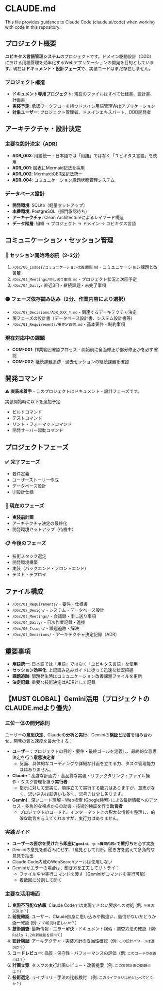 # CLAUDE.md

This file provides guidance to Claude Code (claude.ai/code) when working with code in this repository.

## プロジェクト概要

**ユビキタス言語管理システム**のプロジェクトです。ドメイン駆動設計（DDD）における用語管理を効率化するWebアプリケーションの開発を目的としています。現在は**ドキュメント・設計フェーズ**で、実装コードはまだ存在しません。

### プロジェクト構造
- **ドキュメント専用プロジェクト**: 現在のファイルはすべて仕様書、設計書、計画書
- **実装予定**: 承認ワークフローを持つドメイン用語管理Webアプリケーション
- **対象ユーザー**: プロジェクト管理者、ドメインエキスパート、DDD開発者

## アーキテクチャ・設計決定

### 主要な設計決定（ADR）
- **ADR_003**: 用語統一 - 日本語では「用語」ではなく「ユビキタス言語」を使用
- **ADR_001**: 図表にMermaid記法を採用
- **ADR_002**: MermaidのER図記法統一
- **ADR_004**: コミュニケーション課題状態管理システム

### データベース設計
- **開発環境**: SQLite（軽量セットアップ）
- **本番環境**: PostgreSQL（部門承認待ち）
- **アーキテクチャ**: Clean Architectureによるレイヤード構造
- **データ階層**: 組織 → プロジェクト → ドメイン → ユビキタス言語

## コミュニケーション・セッション管理

### 🔴 セッション開始時必読（2-3分）
1. `/Doc/06_Issues/コミュニケーション改善課題.md` - コミュニケーション課題と改善策
2. `/Doc/03_Meetings/申し送り事項.md` - プロジェクト状況と次回予定
3. `/Doc/04_Daily/` 直近3日 - 継続課題・未完了事項

### 🟡 フェーズ依存読み込み（2分、作業内容により選択）
- `/Doc/07_Decisions/ADR_XXX_*.md` - 関連するアーキテクチャ決定
- 現フェーズの設計書（データベース設計書、システム設計書等）
- `/Doc/01_Requirements/要件定義書.md` - 基本要件・制約事項

### 現在対応中の課題
- **COM-001**: 作業範囲確認プロセス - 開始前に全面修正か部分修正かを必ず確認
- **COM-002**: 継続課題追跡 - 過去セッションの継続課題を確認

## 開発コマンド

⚠️ **実装未着手** - このプロジェクトはドキュメント・設計フェーズです。

実装開始時に以下を追加予定:
- ビルドコマンド
- テストコマンド
- リント・フォーマットコマンド
- 開発サーバー起動コマンド

## プロジェクトフェーズ

### ✅ 完了フェーズ
- 要件定義
- ユーザーストーリー作成
- データベース設計
- UI設計仕様

### 🔄 現在のフェーズ
- **実装前計画**
- アーキテクチャ決定の最終化
- 開発環境セットアップ（待機中）

### 📋 今後のフェーズ
- 技術スタック選定
- 開発環境構築
- 実装（バックエンド・フロントエンド）
- テスト・デプロイ

## ファイル構成

- `/Doc/01_Requirements/` - 要件・仕様書
- `/Doc/02_Design/` - システム・データベース設計
- `/Doc/03_Meetings/` - 会議録・申し送り事項
- `/Doc/04_Daily/` - 日次作業記録・進捗
- `/Doc/06_Issues/` - 課題追跡・解決
- `/Doc/07_Decisions/` - アーキテクチャ決定記録（ADR）

## 重要事項

- **用語統一**: 日本語では「用語」ではなく「ユビキタス言語」を使用
- **セッション効率化**: 上記読み込みガイドに従って迅速な状況把握
- **課題追跡**: 問題発生時はコミュニケーション改善課題ファイルを更新
- **決定記録**: 重要な技術決定はADRとして記録

## 【MUST GLOBAL】Gemini活用（プロジェクトのCLAUDE.mdより優先）

### 三位一体の開発原則
ユーザーの**意思決定**、Claudeの**分析と実行**、Geminiの**検証と助言**を組み合わせ、開発の質と速度を最大化する：
- **ユーザー**：プロジェクトの目的・要件・最終ゴールを定義し、最終的な意思決定を行う**意思決定者**
  - 反面、具体的なコーディングや詳細な計画を立てる力、タスク管理能力ははありません。
- **Claude**：高度な計画力・高品質な実装・リファクタリング・ファイル操作・タスク管理を担う**実行者**
  - 指示に対して忠実に、順序立てて実行する能力はありますが、意志がなく、思い込みは勘違いも多く、思考力は少し劣ります。
- **Gemini**：深いコード理解・Web検索 (Google検索) による最新情報へのアクセス・多角的な視点からの助言・技術的検証を行う**助言者**
  - プロジェクトのコードと、インターネット上の膨大な情報を整理し、的確な助言を与えてくれますが、実行力はありません。

### 実践ガイド
- **ユーザーの要求を受けたら即座に`gemini -p <質問内容>`で壁打ち**を必ず実施
- Geminiの意見を鵜呑みにせず、1意見として判断。聞き方を変えて多角的な意見を抽出
- Claude Code内蔵のWebSearchツールは使用しない
- Geminiがエラーの場合は、聞き方を工夫してリトライ：
  - ファイル名や実行コマンドを渡す（Geminiがコマンドを実行可能）
  - 複数回に分割して聞く

### 主要な活用場面
1. **実現不可能な依頼**: Claude Codeでは実現できない要求への対処 (例: `今日の天気は？`)
2. **前提確認**: ユーザー、Claude自身に思い込みや勘違い、過信がないかどうか逐一確認 (例: `この前提は正しいか？`）
3. **技術調査**: 最新情報・エラー解決・ドキュメント検索・調査方法の確認（例: `Rails 7.2の新機能を調べて`）
4. **設計検証**: アーキテクチャ・実装方針の妥当性確認（例: `この設計パターンは適切か？`）
5. **コードレビュー**: 品質・保守性・パフォーマンスの評価（例: `このコードの改善点は？`）
6. **計画立案**: タスクの実行計画レビュー・改善提案（例: `この実装計画の問題点は？`）
7. **技術選定**: ライブラリ・手法の比較検討 （例: `このライブラリは他と比べてどうか？`）